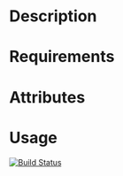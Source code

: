 Description
===========

Requirements
============

Attributes
==========

Usage
=====

[![Build Status](https://secure.travis-ci.org/cdracars/chef-drupal-varnish.png)](http://travis-ci.org/cdracars/chef-drupal-varnish)
